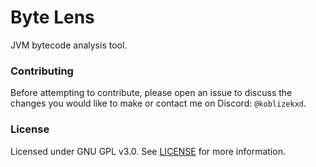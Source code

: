 # Byte Lens
JVM bytecode analysis tool.

### Contributing  
Before attempting to contribute, please open an issue to discuss the changes you would like to make
or contact me on Discord: `@koblizekxd`.

### License
Licensed under GNU GPL v3.0. See [LICENSE](LICENSE.txt) for more information.